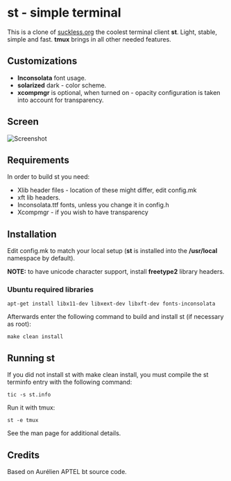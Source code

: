 # st - simple terminal

This is a clone of [suckless.org](http://suckless.org) the coolest terminal client **st**.
Light, stable, simple and fast. **tmux** brings in all other needed features.

## Customizations

- **Inconsolata** font usage.
- **solarized** dark - color scheme.
- **xcompmgr** is optional, when turned on - opacity configuration is taken into account for transparency.

## Screen

![Screenshot](https://raw.github.com/l3pp4rd/st/master/screen.png)

## Requirements

In order to build st you need:

- Xlib header files - location of these might differ, edit config.mk
- xft lib headers.
- Inconsolata.ttf fonts, unless you change it in config.h
- Xcompmgr - if you wish to have transparency

## Installation

Edit config.mk to match your local setup (**st** is installed into the **/usr/local** namespace by default).

**NOTE:** to have unicode character support, install **freetype2** library headers.

### Ubuntu required libraries

    apt-get install libx11-dev libxext-dev libxft-dev fonts-inconsolata

Afterwards enter the following command to build and install st (if
necessary as root):

    make clean install

## Running st

If you did not install st with make clean install, you must compile
the st terminfo entry with the following command:

    tic -s st.info

Run it with tmux:

    st -e tmux

See the man page for additional details.

## Credits

Based on Aurélien APTEL <aurelien dot aptel at gmail dot com> bt source code.

